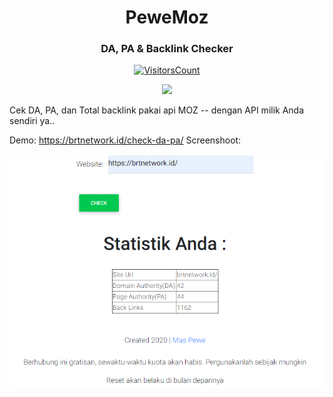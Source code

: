 <h1 align="center">PeweMoz</h1>
<h3 align="center">DA, PA & Backlink Checker</h3>

<div align="center">

[![VisitorsCount](https://visitor-badge.laobi.icu/badge?page_id=pewemoz)](https://github.com/pewe19/pewemoz)

</div>
<p align="center">
    <a href="https://github.com/pewe19/pewemoz" alt="Made with Python">
        <img src="https://forthebadge.com/images/badges/made-with-python.svg" /></a>
</p>

Cek DA, PA, dan Total backlink pakai api MOZ -- dengan API milik Anda sendiri ya..

Demo: https://brtnetwork.id/check-da-pa/
Screenshoot:
<p align="center">
<img src="https://github.com/pewe19/pewemoz/blob/main/1.PNG" /></a>
</p>
